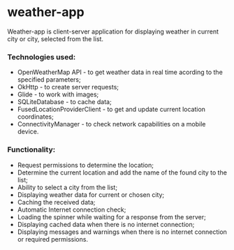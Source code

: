 # weather-app
Weather-app is client-server application for displaying weather in current city or city, selected from the list. 
### Technologies used:
- OpenWeatherMap API - to get weather data in real time acording to the specified parameters;
- OkHttp - to create server requests;
- Glide - to work with images;
- SQLiteDatabase - to cache data;
- FusedLocationProviderClient - to get and update current location coordinates;
- ConnectivityManager - to check network capabilities on a mobile device.
### Functionality:
- Request permissions to determine the location;
- Determine the current location and add the name of the found city to the list;
- Ability to select a city from the list;
- Displaying weather data for current or chosen city;
- Caching the received data;
- Automatic Internet connection check;
- Loading the spinner while waiting for a response from the server;
- Displaying cached data when there is no internet connection;
- Displaying messages and warnings when there is no internet connection or required permissions.
